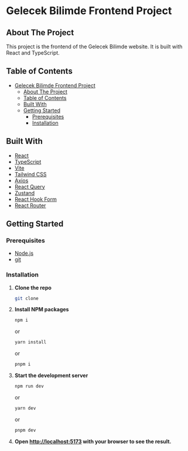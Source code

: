 # Gelecek Bilimde Frontend Project

## About The Project

This project is the frontend of the Gelecek Bilimde website. It is built with React and TypeScript.

## Table of Contents

- [Gelecek Bilimde Frontend Project](#gelecek-bilimde-frontend-project)
  - [About The Project](#about-the-project)
  - [Table of Contents](#table-of-contents)
  - [Built With](#built-with)
  - [Getting Started](#getting-started)
    - [Prerequisites](#prerequisites)
    - [Installation](#installation)

## Built With

- [React](https://reactjs.org/)
- [TypeScript](https://www.typescriptlang.org/)
- [Vite](https://vitejs.dev/)
- [Tailwind CSS](https://tailwindcss.com/)
- [Axios](https://axios-http.com/)
- [React Query](https://react-query.tanstack.com/)
- [Zustand](https://zustand.surge.sh/)
- [React Hook Form](https://react-hook-form.com/)
- [React Router](https://reactrouter.com/)

## Getting Started

### Prerequisites

- [Node.js](https://nodejs.org/en/)
- [git](https://git-scm.com/)

### Installation

1. **Clone the repo**

    ```sh
    git clone
    ```

2. **Install NPM packages**

    ```sh
    npm i
    ```

    or

    ```sh
    yarn install
    ```

    or

    ```sh
    pnpm i
    ```

3. **Start the development server**

    ```sh
    npm run dev
    ```

    or

    ```sh
    yarn dev
    ```

    or

    ```sh
    pnpm dev
    ```

4. **Open [http://localhost:5173](http://localhost:5173) with your browser to see the result.**
